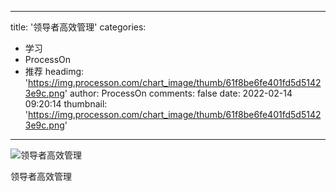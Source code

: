 
---
title: '领导者高效管理'
categories: 
 - 学习
 - ProcessOn
 - 推荐
headimg: 'https://img.processon.com/chart_image/thumb/61f8be6fe401fd5d51423e9c.png'
author: ProcessOn
comments: false
date: 2022-02-14 09:20:14
thumbnail: 'https://img.processon.com/chart_image/thumb/61f8be6fe401fd5d51423e9c.png'
---

<div>   
<img class="thumb" alt="领导者高效管理" src="https://img.processon.com/chart_image/thumb/61f8be6fe401fd5d51423e9c.png" referrerpolicy="no-referrer">
<p>领导者高效管理</p>  
</div>
            